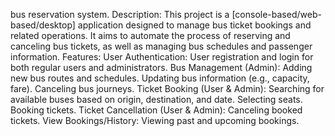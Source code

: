 bus reservation system.
Description:
This project is a [console-based/web-based/desktop] application designed to manage bus ticket bookings and related operations. It aims to automate the process of reserving and canceling bus tickets, as well as managing bus schedules and passenger information.
Features:
User Authentication: User registration and login for both regular users and administrators.
Bus Management (Admin):
Adding new bus routes and schedules.
Updating bus information (e.g., capacity, fare).
Canceling bus journeys.
Ticket Booking (User & Admin):
Searching for available buses based on origin, destination, and date.
Selecting seats.
Booking tickets.
Ticket Cancellation (User & Admin):
Canceling booked tickets.
View Bookings/History:
Viewing past and upcoming bookings.
